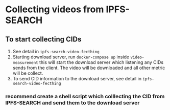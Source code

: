 # Collecting videos from IPFS-SEARCH

## To start collecting CIDs
1. See detail in `ipfs-search-video-fecthing` 
2. Starting download server, run `docker-compose up` inside `video-measurement` this will start the download server which listening any CIDs sends from the client. The video will be downloaded and all other metric will be collect.
3. To send CID information to the download server, see detail in `ipfs-search-video-fecthing`

### recommend create a shell script which colllecting the CID from IPFS-SEARCH and send them to the download server
